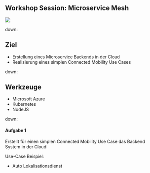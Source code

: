 ## Workshop Session: Microservice Mesh

<img src="media/microservice_mesh.png" style="background-color:white;" /><br>

down:

## Ziel

* Erstellung eines Microservice Backends in der Cloud
* Realisierung eines simplen Connected Mobility Use Cases

down:

## Werkzeuge

* Microsoft Azure
* Kubernetes
* NodeJS

down:

#### Aufgabe 1

Erstellt für einen simplen Connected Mobility Use Case das Backend System in der Cloud

Use-Case Beispiel:

* Auto Lokalisationsdienst
